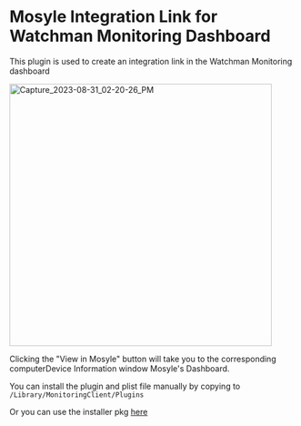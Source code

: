 # Mosyle Integration Link for Watchman Monitoring Dashboard

This plugin is used to create an integration link in the Watchman Monitoring dashboard

<img width="461" alt="Capture_2023-08-31_02-20-26_PM" src="https://github.com/macitpros/wm-mosyle-device-link/assets/17754199/a2b005f7-b5c5-4237-90fd-7c7767af0917">

Clicking the "View in Mosyle" button will take you to the corresponding computerDevice Information window Mosyle's Dashboard.

You can install the plugin and plist file manually by copying to `/Library/MonitoringClient/Plugins`

Or you can use the installer pkg [here](https://github.com/macitpros/wm-mosyle-device-link/blob/master/Build/mosyle-integration-link.pkg)
